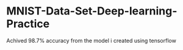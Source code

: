 # MNIST-Data-Set-Deep-learning-Practice
Achived 98.7% accuracy from the model i created using tensorflow 

